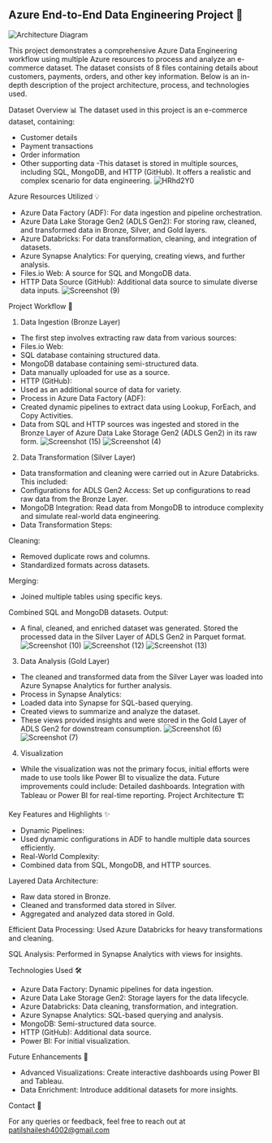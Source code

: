 Azure End-to-End Data Engineering Project 🌟
-
![Architecture Diagram](https://github.com/user-attachments/assets/47abf7e7-4b7a-4fb5-b824-06e1bb294220)

This project demonstrates a comprehensive Azure Data Engineering workflow using multiple Azure resources to process and analyze an e-commerce dataset. The dataset consists of 8 files containing details about customers, payments, orders, and other key information. Below is an in-depth description of the project architecture, process, and technologies used.

Dataset Overview 📊
The dataset used in this project is an e-commerce dataset, containing:
  - Customer details
  - Payment transactions
  - Order information
  - Other supporting data
  -This dataset is stored in multiple sources, including SQL, MongoDB, and HTTP (GitHub). It offers a realistic and complex scenario for data engineering.
![HRhd2Y0](https://github.com/user-attachments/assets/5602eb52-3824-4463-9101-3afda594ba83)


Azure Resources Utilized 💡
  - Azure Data Factory (ADF): For data ingestion and pipeline orchestration.
  - Azure Data Lake Storage Gen2 (ADLS Gen2): For storing raw, cleaned, and transformed data in Bronze, Silver, and Gold layers.
  - Azure Databricks: For data transformation, cleaning, and integration of datasets.
  - Azure Synapse Analytics: For querying, creating views, and further analysis.
  - Files.io Web: A source for SQL and MongoDB data.
  - HTTP Data Source (GitHub): Additional data source to simulate diverse data inputs.
![Screenshot (9)](https://github.com/user-attachments/assets/3082770f-da27-4e50-ba11-8c3667791b90)


Project Workflow 🔄

1. Data Ingestion (Bronze Layer)
  - The first step involves extracting raw data from various sources:
  - Files.io Web:
  - SQL database containing structured data.
  - MongoDB database containing semi-structured data.
  - Data manually uploaded for use as a source.
  - HTTP (GitHub):
  - Used as an additional source of data for variety.
  - Process in Azure Data Factory (ADF):
  - Created dynamic pipelines to extract data using Lookup, ForEach, and Copy Activities.
  - Data from SQL and HTTP sources was ingested and stored in the Bronze Layer of Azure Data Lake Storage Gen2 (ADLS Gen2) in its raw form.
![Screenshot (15)](https://github.com/user-attachments/assets/4f2f8dca-f82a-4077-8022-772ed221802d)
![Screenshot (4)](https://github.com/user-attachments/assets/56e7d573-6a2c-4064-ac5c-0bd538a6524f)


2. Data Transformation (Silver Layer)
  - Data transformation and cleaning were carried out in Azure Databricks. This included:
  - Configurations for ADLS Gen2 Access: Set up configurations to read raw data from the Bronze Layer.
  - MongoDB Integration: Read data from MongoDB to introduce complexity and simulate real-world data engineering.
  - Data Transformation Steps:

Cleaning:
  - Removed duplicate rows and columns.
  - Standardized formats across datasets.

Merging:
  - Joined multiple tables using specific keys.

Combined SQL and MongoDB datasets.
Output:
  - A final, cleaned, and enriched dataset was generated.
Stored the processed data in the Silver Layer of ADLS Gen2 in Parquet format.
![Screenshot (10)](https://github.com/user-attachments/assets/10e000c8-f38f-4f80-8441-db3d45aa4b1b)
![Screenshot (12)](https://github.com/user-attachments/assets/aa56a607-8a7c-4709-bc27-cb35983fba70)
![Screenshot (13)](https://github.com/user-attachments/assets/1947f601-6287-4c5f-9755-5a0497d9ccbc)


3. Data Analysis (Gold Layer)

  - The cleaned and transformed data from the Silver Layer was loaded into Azure Synapse Analytics for further analysis.
  - Process in Synapse Analytics:
  - Loaded data into Synapse for SQL-based querying.
  - Created views to summarize and analyze the dataset.
  - These views provided insights and were stored in the Gold Layer of ADLS Gen2 for downstream consumption.
![Screenshot (6)](https://github.com/user-attachments/assets/657b3815-50b0-4e10-a1be-4cfdef0ba505)
![Screenshot (7)](https://github.com/user-attachments/assets/a47d77a6-96b8-4bc9-9b28-7743e98c498f)



4. Visualization 
  - While the visualization was not the primary focus, initial efforts were made to use tools like Power BI to visualize the data. Future improvements could include:
Detailed dashboards.
Integration with Tableau or Power BI for real-time reporting.
Project Architecture 🏗️

Key Features and Highlights ✨

  - Dynamic Pipelines:
  - Used dynamic configurations in ADF to handle multiple data sources efficiently.
  - Real-World Complexity:
  - Combined data from SQL, MongoDB, and HTTP sources.

Layered Data Architecture:
  - Raw data stored in Bronze.
  - Cleaned and transformed data stored in Silver.
  - Aggregated and analyzed data stored in Gold.

Efficient Data Processing:
Used Azure Databricks for heavy transformations and cleaning.

SQL Analysis:
Performed in Synapse Analytics with views for insights.

Technologies Used 🛠️
  - Azure Data Factory: Dynamic pipelines for data ingestion.
  - Azure Data Lake Storage Gen2: Storage layers for the data lifecycle.
  - Azure Databricks: Data cleaning, transformation, and integration.
  - Azure Synapse Analytics: SQL-based querying and analysis.
  - MongoDB: Semi-structured data source.
  - HTTP (GitHub): Additional data source.
  - Power BI: For initial visualization.


Future Enhancements 🚀
  - Advanced Visualizations: Create interactive dashboards using Power BI and Tableau.
  - Data Enrichment: Introduce additional datasets for more insights.


Contact 📧

For any queries or feedback, feel free to reach out at patilshailesh4002@gmail.com
